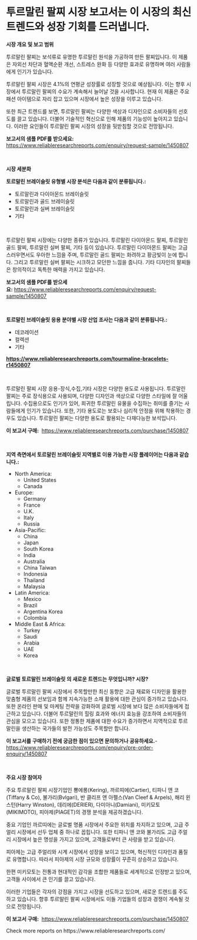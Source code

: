 <p><h1>투르말린 팔찌 시장 보고서는 이 시장의 최신 트렌드와 성장 기회를 드러냅니다.</h1></p><p><strong>시장 개요 및 보고 범위</strong></p>
<p><p>투르말린 팔찌는 보석류로 유명한 투르말린 원석을 가공하여 만든 팔찌입니다. 이 제품은 자외선 차단과 혈액순환 개선, 스트레스 완화 등 다양한 효과로 유명하며 여러 사람들에게 인기가 있습니다.</p><p>투르말린 팔찌 시장은 4.1%의 연평균 성장률로 성장할 것으로 예상됩니다. 이는 향후 시장에서 투르말린 팔찌의 수요가 계속해서 늘어날 것을 시사합니다. 현재 이 제품은 주요 패션 아이템으로 자리 잡고 있으며 시장에서 높은 성장을 이루고 있습니다.</p><p>또한 최근 트렌드를 보면, 투르말린 팔찌는 다양한 색상과 디자인으로 소비자들의 선호도를 끌고 있습니다. 더불어 기술적인 혁신으로 인해 제품의 기능성이 높아지고 있습니다. 이러한 요인들이 투르말린 팔찌 시장의 성장을 뒷받침할 것으로 전망됩니다.</p></p>
<p><strong>보고서의 샘플 PDF를 받으세요:</strong> <a href="https://www.reliableresearchreports.com/enquiry/request-sample/1450807">https://www.reliableresearchreports.com/enquiry/request-sample/1450807</a></p>
<p>&nbsp;</p>
<p><strong>시장 세분화</strong></p>
<p><strong>토르말린 브레이슬릿 유형별 시장 분석은 다음과 같이 분류됩니다.:</strong></p>
<p><ul><li>토르말린과 다이아몬드 브레이슬릿</li><li>토르말린과 골드 브레이슬릿</li><li>토르말린과 실버 브레이슬릿</li><li>기타</li></ul></p>
<p>&nbsp;</p>
<p><p>투르말린 팔찌 시장에는 다양한 종류가 있습니다. 투르말린 다이아몬드 팔찌, 투르말린 골드 팔찌, 투르말린 실버 팔찌, 기타 등이 있습니다. 투르말린 다이아몬드 팔찌는 고급스러우면서도 우아한 느낌을 주며, 투르말린 골드 팔찌는 화려하고 황금빛이 눈에 띕니다. 그리고 투르말린 실버 팔찌는 시크하고 모던한 느낌을 줍니다. 기타 디자인의 팔찌들은 창의적이고 독특한 매력을 가지고 있습니다.</p></p>
<p><strong>보고서의 샘플 PDF를 받으세요:</strong>&nbsp;<a href="https://www.reliableresearchreports.com/enquiry/request-sample/1450807">https://www.reliableresearchreports.com/enquiry/request-sample/1450807</a></p>
<p>&nbsp;</p>
<p><strong> 토르말린 브레이슬릿 응용 분야별 시장 산업 조사는 다음과 같이 분류됩니다.:</strong></p>
<p><ul><li>데코레이션</li><li>컬렉션</li><li>기타</li></ul></p>
<p><strong><a href="https://www.reliableresearchreports.com/tourmaline-bracelets-r1450807">https://www.reliableresearchreports.com/tourmaline-bracelets-r1450807</a></strong></p>
<p>&nbsp;</p>
<p><p>투르말린 팔찌 시장 응용-장식,수집,기타 시장은 다양한 용도로 사용됩니다. 투르말린 팔찌는 주로 장식용으로 사용되며, 다양한 디자인과 색상으로 다양한 스타일에 잘 어울립니다. 수집용으로도 인기가 있어, 희귀한 투르말린 유물을 수집하는 취미를 즐기는 사람들에게 인기가 있습니다. 또한, 기타 용도로는 보호나 심리적 안정을 위해 착용하는 경우도 있습니다. 투르말린 팔찌는 다양한 용도로 활용되는 다재다능한 보석입니다.</p></p>
<p><strong>이 보고서 구매:</strong>&nbsp; <a href="https://www.reliableresearchreports.com/purchase/1450807">https://www.reliableresearchreports.com/purchase/1450807</a></p>
<p>&nbsp;</p>
<p><strong>지역 측면에서 토르말린 브레이슬릿 지역별로 이용 가능한 시장 플레이어는 다음과 같습니다.:</strong></p>
<p><ul>
    <li>
        North America:
        <ul>
            <li>United States</li>
            <li>Canada</li>
        </ul>
    </li>
    <li>
        Europe:
        <ul>
            <li>Germany</li>
            <li>France</li>
            <li>U.K.</li>
            <li>Italy</li>
            <li>Russia</li>
        </ul>
    </li>
    <li>
        Asia-Pacific:
        <ul>
            <li>China</li>
            <li>Japan</li>
            <li>South Korea</li>
            <li>India</li>
            <li>Australia</li>
            <li>China Taiwan</li>
            <li>Indonesia</li>
            <li>Thailand</li>
            <li>Malaysia</li>
        </ul>
    </li>
    <li>
        Latin America:
        <ul>
            <li>Mexico</li>
            <li>Brazil</li>
            <li>Argentina Korea</li>
            <li>Colombia</li>
        </ul>
    </li>
    <li>
        Middle East & Africa:
        <ul>
            <li>Turkey</li>
            <li>Saudi</li>
            <li>Arabia</li>
            <li>UAE</li>
            <li>Korea</li>
        </ul>
    </li>
    </ul></p>
<p>&nbsp;</p>
<p><strong>글로벌 토르말린 브레이슬릿 의 새로운 트렌드는 무엇입니까? 시장?</strong></p>
<p><p>글로벌 투르말린 팔찌 시장에서 주목할만한 최신 동향은 고급 재료와 디자인을 활용한 맞춤형 제품의 선보임과 함께 지속가능한 소재 활용에 대한 관심이 증가하고 있습니다. 또한 온라인 판매 및 마케팅 전략을 강화하여 글로벌 시장에 보다 많은 소비자들에게 접근하고 있습니다. 더불어 투르말린의 힐링 효과와 에너지 효능을 강조하여 소비자들의 관심을 모으고 있습니다. 또한 정통한 제품에 대한 수요가 증가하면서 지역적으로 투르말린을 생산하는 국가들의 발전 가능성도 주목할만 합니다.</p></p>
<p><strong>이 보고서를 구매하기 전에 궁금한 점이 있으면 문의하거나 공유하세요.</strong>- <a href="https://www.reliableresearchreports.com/enquiry/pre-order-enquiry/1450807">https://www.reliableresearchreports.com/enquiry/pre-order-enquiry/1450807</a></p>
<p>&nbsp;</p>
<p><strong>주요 시장 참여자</strong></p>
<p><p>주요 투르말린 팔찌 시장기업인 뿅에롱(Kering), 까르띠에(Cartier), 티파니 앤 코(Tiffany & Co), 불가리(Bvlgari), 반 클리프 앤 아펠스(Van Cleef & Arpels), 해리 윈스턴(Harry Winston), 데리에(DERIER), 다미아니(Damiani), 미키모토(MIKIMOTO), 피아제(PIAGET)의 경쟁 분석을 제공하겠습니다. </p><p>중요 기업인 까르띠에는 글로벌 명품 시장에서 주요한 위치를 차지하고 있으며, 고급 주얼리 시장에서 선두 업체 중 하나로 꼽힙니다. 또한 티파니 앤 코와 불가리도 고급 주얼리 시장에서 높은 명성을 가지고 있으며, 고객들로부터 큰 사랑을 받고 있습니다. </p><p>피아제는 고급 주얼리와 시계 시장에서 성장을 보이고 있으며, 혁신적인 디자인과 품질로 유명합니다. 따라서 피아제의 시장 규모와 성장률이 꾸준히 상승하고 있습니다. </p><p>한편 미키모토는 전통과 현대적인 감각을 조합한 제품들로 세계적으로 인정받고 있으며, 고객들 사이에서 큰 인기를 끌고 있습니다. </p><p>이러한 기업들은 각자의 강점을 가지고 시장을 선도하고 있으며, 새로운 트렌드를 주도하고 있습니다. 향후 투르말린 팔찌 시장에서도 이들 기업들의 성장과 경쟁이 계속될 것으로 전망됩니다.</p></p>
<p><strong>이 보고서 구매:</strong>&nbsp;&nbsp;<a href="https://www.reliableresearchreports.com/purchase/1450807">https://www.reliableresearchreports.com/purchase/1450807</a></p>
<p>Check more reports on https://www.reliableresearchreports.com/</p>